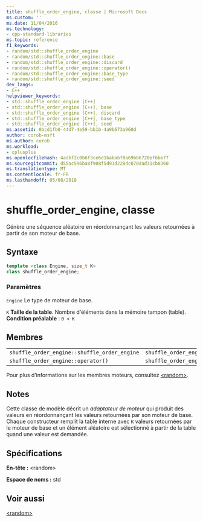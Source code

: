 ```yaml
---
title: shuffle_order_engine, classe | Microsoft Docs
ms.custom: ''
ms.date: 11/04/2016
ms.technology:
- cpp-standard-libraries
ms.topic: reference
f1_keywords:
- random/std::shuffle_order_engine
- random/std::shuffle_order_engine::base
- random/std::shuffle_order_engine::discard
- random/std::shuffle_order_engine::operator()
- random/std::shuffle_order_engine::base_type
- random/std::shuffle_order_engine::seed
dev_langs:
- C++
helpviewer_keywords:
- std::shuffle_order_engine [C++]
- std::shuffle_order_engine [C++], base
- std::shuffle_order_engine [C++], discard
- std::shuffle_order_engine [C++], base_type
- std::shuffle_order_engine [C++], seed
ms.assetid: 0bcd1fb0-44d7-4e59-bb1b-4a9b673a960d
author: corob-msft
ms.author: corob
ms.workload:
- cplusplus
ms.openlocfilehash: 4adbf2c0b6f3ce6d1bababf0a69bb6720ef6be77
ms.sourcegitcommit: d55ac596ba8f908f5d91d228dc070dad31cb8360
ms.translationtype: MT
ms.contentlocale: fr-FR
ms.lasthandoff: 05/08/2018
---
```

# <a name="shuffleorderengine-class"></a>shuffle_order_engine, classe

Génère une séquence aléatoire en réordonnançant les valeurs retournées à partir de son moteur de base.

## <a name="syntax"></a>Syntaxe

```cpp
template <class Engine, size_t K>
class shuffle_order_engine;
```

### <a name="parameters"></a>Paramètres

`Engine` Le type de moteur de base.

`K` **Taille de la table**. Nombre d'éléments dans la mémoire tampon (table). **Condition préalable** : `0 < K`

## <a name="members"></a>Membres

||||
|-|-|-|
|`shuffle_order_engine::shuffle_order_engine`|`shuffle_order_engine::base`|`shuffle_order_engine::discard`|
|`shuffle_order_engine::operator()`|`shuffle_order_engine::base_type`|`shuffle_order_engine::seed`|

Pour plus d’informations sur les membres moteurs, consultez [\<random>](../standard-library/random.md).

## <a name="remarks"></a>Notes

Cette classe de modèle décrit un *adaptateur de moteur* qui produit des valeurs en réordonnançant les valeurs retournées par son moteur de base. Chaque constructeur remplit la table interne avec `K` valeurs retournées par le moteur de base et un élément aléatoire est sélectionné à partir de la table quand une valeur est demandée.

## <a name="requirements"></a>Spécifications

**En-tête :** \<random>

**Espace de noms :** std

## <a name="see-also"></a>Voir aussi

[\<random>](../standard-library/random.md)<br/>

